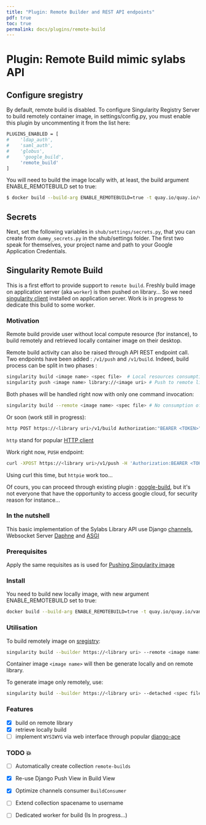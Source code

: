 ```yaml
---
title: "Plugin: Remote Builder and REST API endpoints"
pdf: true
toc: true
permalink: docs/plugins/remote-build
---
```


# Plugin: Remote Build mimic sylabs API

## Configure sregistry

By default, remote build is disabled. To configure Singularity Registry Server to 
build remotely container image, in settings/config.py, you must enable this plugin by 
uncommenting it from the list here:

```bash
PLUGINS_ENABLED = [
#    'ldap_auth',
#    'saml_auth',
#    'globus',
#     'google_build',
     'remote_build'
]
```
You will need to build the image locally with, at least, the build argument ENABLE_REMOTEBUILD set to true:

```bash
$ docker build --build-arg ENABLE_REMOTEBUILD=true -t quay.io/quay.io/vanessa/sregistry .
```

## Secrets

Next, set the following variables in `shub/settings/secrets.py`, 
that you can create from `dummy_secrets.py` in the shub/settings folder.
The first two speak for themselves, your project name and path to your
Google Application Credentials.

## Singularity Remote Build

This is a first effort to provide support to `remote build`.
Freshly build image on application server (aka `worker`) is then pushed on library...
So we need [singularity client](https://sylabs.io) installed on application server.
Work is in progress to dedicate this build to some worker.

### Motivation

Remote build provide user without local compute resource (for instance), 
to build remotely and retrieved locally container image on their desktop.

Remote build activity can also be raised through API REST endpoint call.
Two endpoints have been added :  `/v1/push` and  `/v1/build`.
Indeed, build process can be split in two phases :

```bash
singularity build <image name> <spec file>  # Local resources consumption
singularity push <image name> library://<image uri> # Push to remote library
```

Both phases will be handled right now with only one command invocation:

```bash
singularity build --remote <image name> <spec file> # No consumption of local resources
```

Or soon (work still in progress):

```bash
http POST https://<library uri>/v1/build Authorization:"BEARER <TOKEN>"  Content-Disposition:"inline;filename=<image name>" @<image name>
```

`http` stand for popular [HTTP client](https://httpie.org/)

Work right now, `PUSH` endpoint:

```bash
curl -XPOST https://<library uri>/v1/push -H 'Authorization:BEARER <TOKEN>' --upload-file '<image name>' -H 'Content-Disposition:inline; filename=<image name>'
```

Using curl this time, but `httpie` work too...

Of cours, you can proceed through existing plugin : [google-build](https://singularityhub.github.io/sregistry/docs/plugins/google-build),
but it's not everyone that have the opportunity to access google cloud, for security reason for instance...

### In the nutshell

This basic implementation of the Sylabs Library API use Django [channels](https://channels.readthedocs.io/en/latest/), 
Websocket Server [Daphne](https://github.com/django/daphne/) and [ASGI](https://channels.readthedocs.io/en/latest/asgi.html)

### Prerequisites

Apply the same requisites as is used for [Pushing Singularity image](https://singularityhub.github.io/sregistry/docs/client#singularity-push)

### Install

You need to build new locally image, with new argument ENABLE_REMOTEBUILD set to true:

```bash
docker build --build-arg ENABLE_REMOTEBUILD=true -t quay.io/quay.io/vanessa/sregistry .
```

### Utilisation

To build remotely image on [sregistry](https://singularityhub.github.io/sregistry):

```bash
singularity build --builder https://<library uri> --remote <image name> <spec file>
```

Container image `<image name>` will then be generate locally and on remote library.

To generate image only remotely, use:

```bash
singularity build --builder https://<library uri> --detached <spec file>
```

### Features

- [X] build on remote library
- [X] retrieve locally build
- [ ] implement `WYSIWYG` via web interface through popular [django-ace](https://github.com/django-ace/django-ace)

### TODO :boom:

- [ ] Automatically create collection `remote-builds`
- [X] Re-use Django Push View in Build View
- [X] Optimize channels consumer `BuildConsumer`
- [ ] Extend collection spacename to username
- [ ] Dedicated worker for build (Is In progress...)

